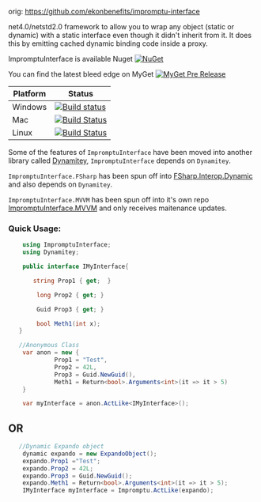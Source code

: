 orig: https://github.com/ekonbenefits/impromptu-interface

net4.0/netstd2.0 framework to allow you to wrap any object (static or dynamic) with a static interface even though it didn't inherit from it. It does this by emitting cached dynamic binding code inside a proxy.

ImpromptuInterface is available Nuget [![NuGet](https://img.shields.io/nuget/dt/ImpromptuInterface.svg)](https://www.nuget.org/packages/ImpromptuInterface/)

You can find the latest bleed edge on MyGet [![MyGet Pre Release](https://img.shields.io/myget/dynamitey-ci/vpre/ImpromptuInterface.svg)](https://www.myget.org/feed/dynamitey-ci/package/nuget/ImpromptuInterface)

Platform | Status
-------- | ------
Windows | [![Build status](https://ci.appveyor.com/api/projects/status/36mhw90u9d7gmohb/branch/master?svg=true)](https://ci.appveyor.com/project/jbtule/impromptu-interface/branch/master)
Mac     | [![Build Status](https://travis-matrix-badges.herokuapp.com/repos/ekonbenefits/impromptu-interface/branches/master/2)](https://travis-ci.org/ekonbenefits/impromptu-interface)
Linux   | [![Build Status](https://travis-matrix-badges.herokuapp.com/repos/ekonbenefits/impromptu-interface/branches/master/1)](https://travis-ci.org/ekonbenefits/impromptu-interface)
 

Some of the features of `ImpromptuInterface` have been moved into another library called [Dynamitey](https://github.com/ekonbenefits/dynamitey), `ImpromptuInterface` depends on `Dynamitey`.

`ImpromptuInterface.FSharp` has been spun off into [FSharp.Interop.Dynamic](https://github.com/fsprojects/FSharp.Interop.Dynamic) and also depends on `Dynamitey`.

`ImpromptuInterface.MVVM` has been spun off into it's own repo [ImpromptuInterface.MVVM](https://github.com/ekonbenefits/impromptu-interface.mvvm) and only receives maitenance updates.

### Quick Usage:

```csharp
    using ImpromptuInterface;
    using Dynamitey;

    public interface IMyInterface{

       string Prop1 { get;  }

        long Prop2 { get; }

        Guid Prop3 { get; }

        bool Meth1(int x);
   }

```

```csharp
   //Anonymous Class
    var anon = new {
             Prop1 = "Test",
             Prop2 = 42L,
             Prop3 = Guid.NewGuid(),
             Meth1 = Return<bool>.Arguments<int>(it => it > 5)
    }

    var myInterface = anon.ActLike<IMyInterface>();
```

## OR

```csharp
   //Dynamic Expando object
    dynamic expando = new ExpandoObject();
    expando.Prop1 ="Test";
    expando.Prop2 = 42L;
    expando.Prop3 = Guid.NewGuid();
    expando.Meth1 = Return<bool>.Arguments<int>(it => it > 5);
    IMyInterface myInterface = Impromptu.ActLike(expando);
```
